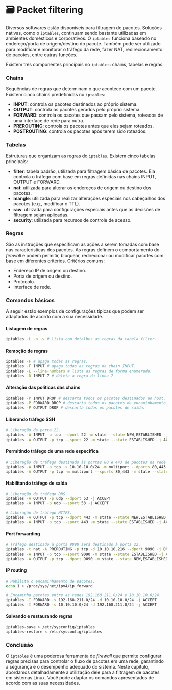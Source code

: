 # 🗃 Packet filtering

Diversos softwares estão disponíveis para filtragem de pacotes. Soluções nativas, como o `iptables`, continuam sendo bastante utilizadas em ambientes domésticos e corporativos. O `iptables` funciona baseado no endereço/porta de origem/destino do pacote. Também pode ser utilizado para modificar e monitorar o tráfego da rede, fazer NAT, redirecionamento de pacotes, entre outras funções.

Existem três componentes principais no `iptables`: chains, tabelas e regras.

### Chains

Sequências de regras que determinam o que acontece com um pacote. Existem cinco chains predefinidas no `iptables`:

* **INPUT**: controla os pacotes destinados ao próprio sistema.
* **OUTPUT**: controla os pacotes gerados pelo próprio sistema.
* **FORWARD**: controla os pacotes que passam pelo sistema, roteados de uma interface de rede para outra.
* **PREROUTING**: controla os pacotes antes que eles sejam roteados.
* **POSTROUTING**: controla os pacotes após terem sido roteados.

### Tabelas

Estruturas que organizam as regras do `iptables`. Existem cinco tabelas principais:

* **filter**: tabela padrão, utilizada para filtragem básica de pacotes. Ela controla o tráfego com base em regras definidas nas chains INPUT, OUTPUT e FORWARD.
* **nat**: utilizada para alterar os endereços de origem ou destino dos pacotes.
* **mangle**: utilizada para realizar alterações especiais nos cabeçalhos dos pacotes (e.g., modificar o TTL).
* **raw**: utilizada para configurações especiais antes que as decisões de filtragem sejam aplicadas.
* **security**: utilizada para recursos de controle de acesso.

### Regras

São as instruções que especificam as ações a serem tomadas com base nas características dos pacotes. As regras definem o comportamento do _firewall_ e podem permitir, bloquear, redirecionar ou modificar pacotes com base em diferentes critérios. Critérios comuns:

* Endereço IP de origem ou destino.
* Porta de origem ou destino.
* Protocolo.
* Interface de rede.

### Comandos básicos

A seguir estão exemplos de configurações típicas que podem ser adaptados de acordo com a sua necessidade.

#### Listagem de regras

```bash
iptables -L -n -v # lista com detalhes as regras da tabela filter.
```

#### Remoção de regras

```bash
iptables -F # apaga todas as regras.
iptables -F INPUT # apaga todas as regras da chain INPUT.
iptables -L --line-numbers # lista as regras de forma enumerada.
iptables -D INPUT 7 # deleta a regra da linha 7.
```

#### Alteração das políticas das chains

```bash
iptables -P INPUT DROP # descarta todos os pacotes destinados ao host.
iptables -P FORWARD DROP # descarta todos os pacotes de encaminhamento.
iptables -P OUTPUT DROP # descarta todos os pacotes de saída.
```

#### Liberando tráfego SSH

```bash
# Liberação da porta 22.
iptables -A INPUT -p tcp --dport 22 -m state --state NEW,ESTABLISHED -j ACCEPT
iptables -A OUTPUT -p tcp --sport 22 -m state --state ESTABLISHED -j ACCEPT
```

#### Permitindo tráfego de uma rede específica

```bash
# Liberação de tráfego destinado às portas 80 e 443 de pacotes da rede 10.10.10.0/24.
iptables -A INPUT -p tcp -s 10.10.10.0/24 -m multiport --dports 80,443 -m state --state NEW,ESTABLISHED -j ACCEPT
iptables -A OUTPUT -p tcp -m multiport --sports 80,443 -m state --state ESTABLISHED -j ACCEPT

```

#### Habilitando tráfego de saída

```bash
# Liberação de tráfego DNS.
iptables -A OUTPUT -p udp --dport 53 -j ACCEPT
iptables -A INPUT -p udp --sport 53 -j ACCEPT

# Liberação de tráfego HTTPS.
iptables -A OUTPUT -p tcp --dport 443 -m state --state NEW,ESTABLISHED -j ACCEPT
iptables -A INPUT -p tcp --sport 443 -m state --state ESTABLISHED -j ACCEPT
```

#### Port forwarding

```bash
# Tráfego destinado à porta 9090 será destinado à porta 22.
iptables -t nat -A PREROUTING -p tcp -d 10.10.10.216 --dport 9090 -j DNAT --to 10.10.10.216:22
iptables -A INPUT -p tcp --sport 9090 -m state --state ESTABLISHED -j ACCEPT
iptables -A OUTPUT -p tcp --dport 9090 -m state --state NEW,ESTABLISHED -j ACCEPT
```

#### IP routing

```bash
# Habilita o encaminhamento de pacotes.
echo 1 > /proc/sys/net/ipv4/ip_forward

# Encaminha pacotes entre as redes 192.168.211.0/24 e 10.10.10.0/24.
iptables -I FORWARD -s 192.168.211.0/24 -d 10.10.10.0/24 -j ACCEPT
iptables -I FORWARD -s 10.10.10.0/24 -d 192.168.211.0/24 -j ACCEPT

```

#### Salvando e restaurando regras

```bash
iptables-save > /etc/sysconfig/iptables
iptables-restore < /etc/sysconfig/iptables
```

### Conclusão

O `iptables` é uma poderosa ferramenta de _firewall_ que permite configurar regras precisas para controlar o fluxo de pacotes em uma rede, garantindo a segurança e o desempenho adequado do sistema. Neste capítulo, abordamos detalhadamente a utilização dele para a filtragem de pacotes em sistemas Linux. Você pode adaptar os comandos apresentados de acordo com as suas necessidades.
